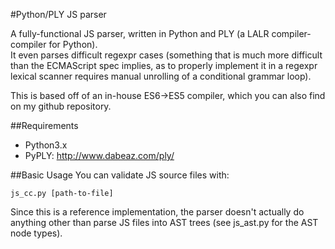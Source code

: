 #Python/PLY JS parser

A fully-functional JS parser, written in Python and PLY (a LALR compiler-compiler for Python).  
It even parses difficult regexpr cases (something that is much more difficult than the ECMAScript
spec implies, as to properly implement it in a regexpr lexical scanner requires manual unrolling
of a conditional grammar loop).

This is based off of an in-house ES6->ES5 compiler, which you can also find on my github repository.

##Requirements
* Python3.x
* PyPLY: http://www.dabeaz.com/ply/

##Basic Usage
You can validate JS source files with:

    js_cc.py [path-to-file]

Since this is a reference implementation,
the parser doesn't actually do anything other than parse JS files into AST trees (see js_ast.py
for the AST node types).

